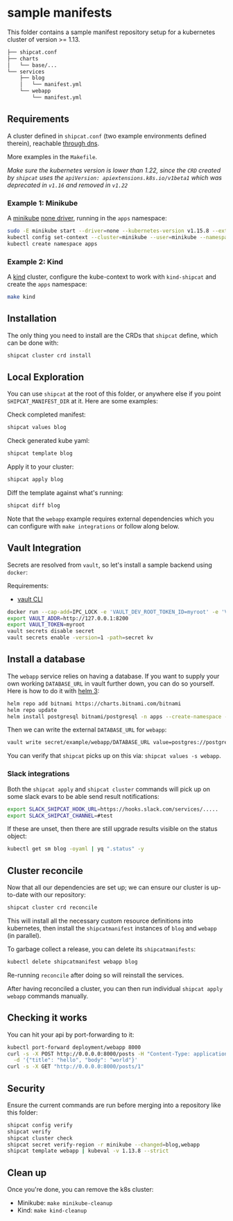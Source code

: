 # sample manifests

This folder contains a sample manifest repository setup for a kubernetes cluster of version >= 1.13.

```sh
├── shipcat.conf
├── charts
│   └── base/...
└── services
    ├── blog
    │   └── manifest.yml
    └── webapp
        └── manifest.yml
```

## Requirements
A cluster defined in `shipcat.conf` (two example environments defined therein), reachable [through dns](https://github.com/clux/kube-rs/issues/153).

More examples in the `Makefile`.

_Make sure the kubernetes version is lower than 1.22, since the `CRD` created by `shipcat` uses the
`apiVersion: apiextensions.k8s.io/v1beta1` which was deprecated in `v1.16` and removed in `v1.22`_

### Example 1: Minikube
A [minikube](https://github.com/kubernetes/minikube) [none driver](https://minikube.sigs.k8s.io/docs/reference/drivers/none/), running in the `apps` namespace:

```sh
sudo -E minikube start --driver=none --kubernetes-version v1.15.8 --extra-config kubeadm.ignore-preflight-errors=SystemVerification
kubectl config set-context --cluster=minikube --user=minikube --namespace=apps minikube
kubectl create namespace apps
```

### Example 2: Kind
A [kind](https://github.com/kubernetes-sigs/kind) cluster, configure the kube-context to work with `kind-shipcat` and create the `apps` namespace:

```sh
make kind
```

## Installation
The only thing you need to install are the CRDs that `shipcat` define, which can be done with:

```sh
shipcat cluster crd install
```

## Local Exploration
You can use `shipcat` at the root of this folder, or anywhere else if you point `SHIPCAT_MANIFEST_DIR` at it. Here are some examples:

Check completed manifest:

```sh
shipcat values blog
```

Check generated kube yaml:

```sh
shipcat template blog
```

Apply it to your cluster:

```sh
shipcat apply blog
```

Diff the template against what's running:

```sh
shipcat diff blog
```

Note that the `webapp` example requires external dependencies which you can configure with `make integrations` or follow along below.

## Vault Integration
Secrets are resolved from `vault`, so let's install a sample backend using `docker`:

Requirements:
- [vault CLI](https://developer.hashicorp.com/vault/tutorials/getting-started/getting-started-install)

```sh
docker run --cap-add=IPC_LOCK -e 'VAULT_DEV_ROOT_TOKEN_ID=myroot' -e 'VAULT_DEV_LISTEN_ADDRESS=0.0.0.0:8200' -p 8200:8200 -d --rm --name vault vault:0.11.3
export VAULT_ADDR=http://127.0.0.1:8200
export VAULT_TOKEN=myroot
vault secrets disable secret
vault secrets enable -version=1 -path=secret kv
```

## Install a database
The `webapp` service relies on having a database. If you want to supply your own working `DATABASE_URL` in vault further down, you can do so yourself. Here is how to do it with [helm 3](https://github.com/helm/helm/releases):

```sh
helm repo add bitnami https://charts.bitnami.com/bitnami
helm repo update
helm install postgresql bitnami/postgresql -n apps --create-namespace --set auth.password=pw --set auth.database=webapp
```

Then we can write the external `DATABASE_URL` for `webapp`:

```sh
vault write secret/example/webapp/DATABASE_URL value=postgres://postgres:pw@postgresql.apps.svc.cluster.local:5432/webapp
```

You can verify that `shipcat` picks up on this via: `shipcat values -s webapp`.

### Slack integrations
Both the `shipcat apply` and `shipcat cluster` commands will pick up on some slack evars to be able send result notifications:

```sh
export SLACK_SHIPCAT_HOOK_URL=https://hooks.slack.com/services/.....
export SLACK_SHIPCAT_CHANNEL=#test
```

If these are unset, then there are still upgrade results visible on the status object:

```sh
kubectl get sm blog -oyaml | yq ".status" -y
```

## Cluster reconcile
Now that all our dependencies are set up; we can ensure our cluster is up-to-date with our repository:

```sh
shipcat cluster crd reconcile
```

This will install all the necessary custom resource definitions into kubernetes, then install the `shipcatmanifest` instances of `blog` and `webapp` (in parallel).

To garbage collect a release, you can delete its `shipcatmanifests`:

```sh
kubectl delete shipcatmanifest webapp blog
```

Re-running `reconcile` after doing so will reinstall the services.

After having reconciled a cluster, you can then run individual `shipcat apply webapp` commands manually.

## Checking it works
You can hit your api by port-forwarding to it:

```sh
kubectl port-forward deployment/webapp 8000
curl -s -X POST http://0.0.0.0:8000/posts -H "Content-Type: application/json" \
  -d '{"title": "hello", "body": "world"}'
curl -s -X GET "http://0.0.0.0:8000/posts/1"
```

## Security
Ensure the current commands are run before merging into a repository like this folder:

```sh
shipcat config verify
shipcat verify
shipcat cluster check
shipcat secret verify-region -r minikube --changed=blog,webapp
shipcat template webapp | kubeval -v 1.13.8 --strict
```

## Clean up

Once you're done, you can remove the k8s cluster:

- Minikube: `make minikube-cleanup`
- Kind: `make kind-cleanup`
